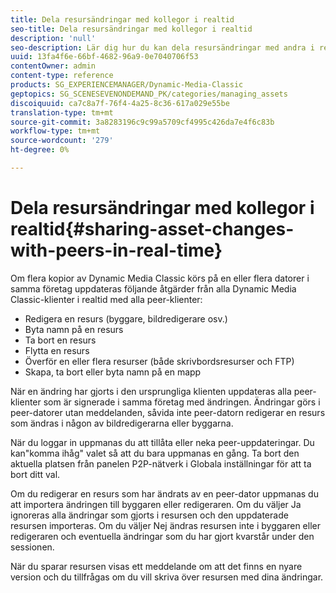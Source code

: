 ```yaml
---
title: Dela resursändringar med kollegor i realtid
seo-title: Dela resursändringar med kollegor i realtid
description: 'null'
seo-description: Lär dig hur du kan dela resursändringar med andra i realtid.
uuid: 13fa4f6e-66bf-4682-96a9-0e7040706f53
contentOwner: admin
content-type: reference
products: SG_EXPERIENCEMANAGER/Dynamic-Media-Classic
geptopics: SG_SCENESEVENONDEMAND_PK/categories/managing_assets
discoiquuid: ca7c8a7f-76f4-4a25-8c36-617a029e55be
translation-type: tm+mt
source-git-commit: 3a8283196c9c99a5709cf4995c426da7e4f6c83b
workflow-type: tm+mt
source-wordcount: '279'
ht-degree: 0%

---
```



# Dela resursändringar med kollegor i realtid{#sharing-asset-changes-with-peers-in-real-time}

Om flera kopior av Dynamic Media Classic körs på en eller flera datorer i samma företag uppdateras följande åtgärder från alla Dynamic Media Classic-klienter i realtid med alla peer-klienter:

* Redigera en resurs (byggare, bildredigerare osv.)
* Byta namn på en resurs
* Ta bort en resurs
* Flytta en resurs
* Överför en eller flera resurser (både skrivbordsresurser och FTP)
* Skapa, ta bort eller byta namn på en mapp

När en ändring har gjorts i den ursprungliga klienten uppdateras alla peer-klienter som är signerade i samma företag med ändringen. Ändringar görs i peer-datorer utan meddelanden, såvida inte peer-datorn redigerar en resurs som ändras i någon av bildredigerarna eller byggarna.

När du loggar in uppmanas du att tillåta eller neka peer-uppdateringar. Du kan&quot;komma ihåg&quot; valet så att du bara uppmanas en gång. Ta bort den aktuella platsen från panelen P2P-nätverk i Globala inställningar för att ta bort ditt val.

Om du redigerar en resurs som har ändrats av en peer-dator uppmanas du att importera ändringen till byggaren eller redigeraren. Om du väljer Ja ignoreras alla ändringar som gjorts i resursen och den uppdaterade resursen importeras. Om du väljer Nej ändras resursen inte i byggaren eller redigeraren och eventuella ändringar som du har gjort kvarstår under den sessionen.

När du sparar resursen visas ett meddelande om att det finns en nyare version och du tillfrågas om du vill skriva över resursen med dina ändringar.
